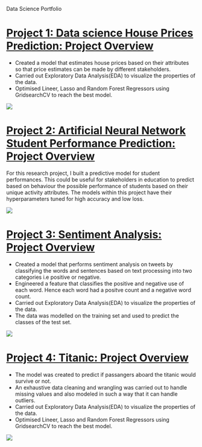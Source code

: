 Data Science Portfolio

# [Project 1: Data science House Prices Prediction: Project Overview](https://github.com/dayogh/Portfolio/data_science/blob/main/house_prices.ipynb)
* Created a model that estimates house prices based on their attributes so that price estimates can be made by different stakeholders.
* Carried out Exploratory Data Analysis(EDA) to visualize the properties of the data.
* Optimised Lineer, Lasso and Random Forest Regressors using GridsearchCV to reach the best model.

![](https://github.com/dayogh/Joseph_Portfolio/blob/main/images/corr_houseprices.png)

# [Project 2: Artificial Neural Network Student Performance Prediction: Project Overview](https://colab.research.google.com/drive/1a55Xz0I6YbS2n0DjMhue7YZTSBZqkZHX?usp=sharing)
For this research project, I built a predictive model for student performances. This could be useful for stakeholders in education to predict based on behaviour the possible performance of students based on their unique activity attributes. The models within this project have their hyperparameters tuned for high accuracy and low loss.

![](https://github.com/dayogh/Joseph_Portfolio/blob/main/images/studenann.png)


# [Project 3: Sentiment Analysis: Project Overview](https://github.com/dayogh/Joseph_Portfolio/data_science/blob/main/Sentiment_Analysis.ipynb)
* Created a model that performs sentiment analysis on tweets by classifying the words and sentences based on text processing into two categories i.e positive or negative.
* Engineered a feature that classifies the positive and negative use of each word. Hence each word had a positve count and a negative word count.
* Carried out Exploratory Data Analysis(EDA) to visualize the properties of the data.
* The data was modelled on the training set  and used to predict the classes of the test set.

![](https://github.com/dayogh/Joseph_Portfolio/blob/main/images/sentiment.png)

# [Project 4: Titanic: Project Overview](https://github.com/dayogh/Joseph_Portfolio/data_science/blob/main/Titanic.ipynb)
* The model was created to predict if passangers aboard the titanic would survive or not. 
* An exhaustive data cleaning and wrangling was carried out to handle missing values and also modeled in such a way that it can handle outliers.
* Carried out Exploratory Data Analysis(EDA) to visualize the properties of the data.
* Optimised Lineer, Lasso and Random Forest Regressors using GridsearchCV to reach the best model.

![](https://github.com/dayogh/Joseph_Portfolio/blob/main/images/titanic.png)
